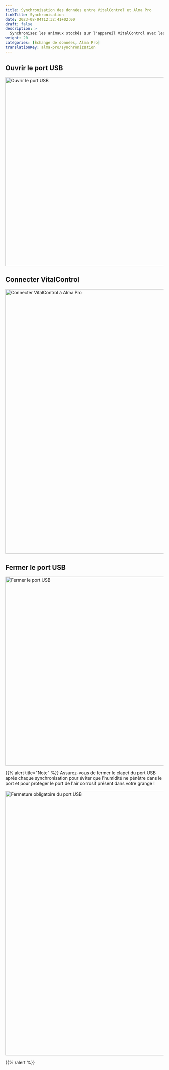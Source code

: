 ```yaml
---
title: Synchronisation des données entre VitalControl et Alma Pro
linkTitle: Synchronisation
date: 2023-08-04T12:32:41+02:00
draft: false
description: >
  Synchronisez les animaux stockés sur l'appareil VitalControl avec les animaux enregistrés sur le distributeur automatique et transférez les valeurs mesurées enregistrées avec l'appareil VitalControl vers le distributeur pour des fins d'évaluation et une meilleure visualisation.
weight: 20
catégories: [Échange de données, Alma Pro]
translationKey: alma-pro/synchronization
---
```

## Ouvrir le port USB

<img src="/images/synchronisation/open-usb-slot.svg" width="600" align="bottom" alt="Ouvrir le port USB" title="Ouvrir le port USB" />

## Connecter VitalControl

<img src="/images/synchronisation/connect-vitalcontrol-alma_pro.svg" width="840" align="bottom" alt="Connecter VitalControl à Alma Pro" title="Connexion VitalControl Alma Pro" />

## Fermer le port USB

<img src="/images/synchronisation/close-usb-slot.svg" width="600" align="bottom" alt="Fermer le port USB" title="Fermer le port USB" />

{{% alert title="Note" %}}
Assurez-vous de fermer le clapet du port USB après chaque synchronisation pour éviter que l'humidité ne pénètre dans le port et pour protéger le port de l'air corrosif présent dans votre grange !

<img src="/images/synchronisation/info-close-usb-mandatory.svg" width="840" align="bottom" alt="Fermeture obligatoire du port USB" title="Fermeture du port USB" />

{{% /alert %}}
